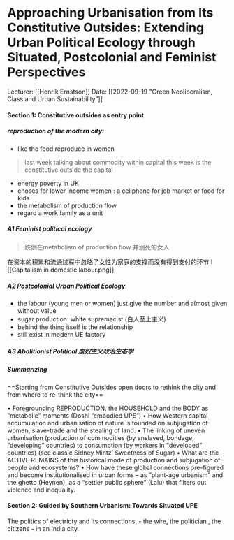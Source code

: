 # Approaching Urbanisation from Its Constitutive Outsides:  Extending Urban Political Ecology through Situated, Postcolonial and Feminist Perspectives
Lecturer: [[Henrik Ernstson]]
Date: [[2022-09-19 "Green Neoliberalism, Class and Urban Sustainability”]]

#### Section 1: Constitutive outsides as entry point
##### reproduction of the modern city:
* like the food reproduce in women
> last week talking about commodity within capital
> this week is the constitutive outside the capital

* energy poverty in UK
* choses for lower income women : a cellphone for job market or food for kids
* the metabolism of production flow
* regard a work family as a unit

##### A1 Feminist political ecology
> 跌倒在metabolism of production flow 并溺死的女人

在资本的积累和流通过程中忽略了女性为家庭的支撑而没有得到支付的环节
![[Capitalism in domestic labour.png]]
##### A2 Postcolonial Urban Political Ecology
* the labour (young men or women) just give the number and almost given without value
* sugar production: white supremacist (白人至上主义)
* behind the thing itself is the relationship
* still exist in modern UE factory 

##### A3 Abolitionist Political 废奴主义政治生态学

##### Summarizing
==Starting from Constitutive Outsides open doors to rethink the city and from where to re-think the city==

• Foregrounding REPRODUCTION, the HOUSEHOLD and the BODY as ”metabolic” moments (Doshi ”embodied UPE”)
• How Western capital accumulation and urbanisation of nature is founded on subjugation of women, slave-trade and the stealing of land.
• The linking of uneven urbanisation (production of commodities (by enslaved, bondage, “developing” countries) to consumption (by workers in "developed” countries) (see classic Sidney Mintz’ Sweetness of Sugar)
• What are the ACTIVE REMAINS of this historical mode of production and subjugation of people and ecosystems?
• How have these global connections pre-figured and become institutionalised in urban forms – as “plant-age urbanism” and the ghetto (Heynen), as a “settler public sphere” (Lalu) that filters out violence and inequality.

#### Section 2: Guided by Southern Urbanism: Towards Situated UPE
The politics of electricty and its connections, - the wire, the politician , the citizens - in an India city.